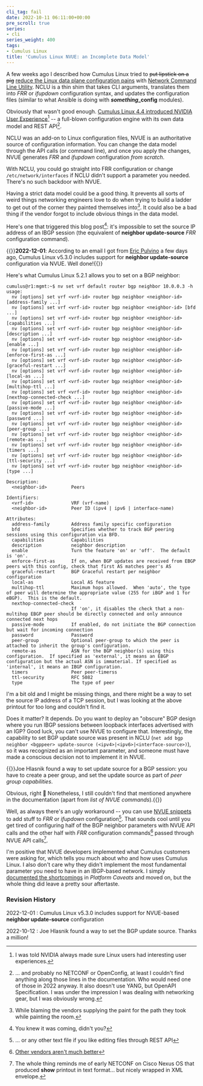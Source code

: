 ```yaml
---
cli_tag: fail
date: 2022-10-11 06:11:00+00:00
pre_scroll: true
series:
- cli
series_weight: 400
tags:
- Cumulus Linux
title: 'Cumulus Linux NVUE: an Incomplete Data Model'
---
```

A few weeks ago I described how Cumulus Linux tried to ~~put lipstick on a pig~~ [reduce the Linux data plane configuration pains](/2022/09/linux-data-plane-configuration.html) with [Network Command Line Utility](/2022/09/cumulus-nclu.html). NCLU is a thin shim that takes CLI arguments, translates them into *FRR* or *ifupdown* configuration syntax, and updates the configuration files (similar to what Ansible is doing with ***something*\_config** modules).

Obviously that wasn't good enough. [Cumulus Linux 4.4 introduced NVIDIA User Experience](https://docs.nvidia.com/networking-ethernet-software/cumulus-linux-44/System-Configuration/NVIDIA-User-Experience-NVUE/)[^NV] -- a full-blown configuration engine with its own data model and REST API[^NNC].
<!--more-->
[^NV]: I was told NVIDIA always made sure Linux users had interesting user experiences.

[^NNC]: ... and probably no NETCONF or OpenConfig, at least I couldn't find anything along those lines in the documentation. Who would need one of those in 2022 anyway. It also doesn't use YANG, but OpenAPI Specification. I was under the impression I was dealing with networking gear, but I was obviously wrong.

NCLU was an add-on to Linux configuration files, NVUE is an authoritative source of configuration information. You can change the data model through the API calls (or command line), and once you apply the changes, NVUE generates *FRR* and *ifupdown* configuration *from scratch*.

With NCLU, you could go straight into FRR configuration or change `/etc/network/interfaces` if NCLU didn't support a parameter you needed. There's no such backdoor with NVUE.

Having a strict data model could be a good thing. It prevents all sorts of weird things networking engineers love to do when trying to build a ladder to get out of the corner they painted themselves into[^BM]. It could also be a bad thing if the vendor forgot to include obvious things in the data model.

[^BM]: While blaming the vendors supplying the paint for the path they took while painting the room.

Here's one that triggered this blog post[^YK]: it's impossible to set the source IP address of an IBGP session (the equivalent of **neighbor update-source** *FRR* configuration command). 

{{<note update>}}**2022-12-01**: According to an email I got from [Eric Pulvino](https://www.linkedin.com/in/pulvino/) a few days ago, Cumulus Linux v5.3.0 includes support for **neighbor update-source** configuration via NVUE. Well done!{{</note>}}

Here's what Cumulus Linux 5.2.1 allows you to set on a BGP neighbor:

[^YK]: You knew it was coming, didn't you?

```
cumulus@r1:mgmt:~$ nv set vrf default router bgp neighbor 10.0.0.3 -h
usage:
  nv [options] set vrf <vrf-id> router bgp neighbor <neighbor-id> [address-family ...]
  nv [options] set vrf <vrf-id> router bgp neighbor <neighbor-id> [bfd ...]
  nv [options] set vrf <vrf-id> router bgp neighbor <neighbor-id> [capabilities ...]
  nv [options] set vrf <vrf-id> router bgp neighbor <neighbor-id> [description ...]
  nv [options] set vrf <vrf-id> router bgp neighbor <neighbor-id> [enable ...]
  nv [options] set vrf <vrf-id> router bgp neighbor <neighbor-id> [enforce-first-as ...]
  nv [options] set vrf <vrf-id> router bgp neighbor <neighbor-id> [graceful-restart ...]
  nv [options] set vrf <vrf-id> router bgp neighbor <neighbor-id> [local-as ...]
  nv [options] set vrf <vrf-id> router bgp neighbor <neighbor-id> [multihop-ttl ...]
  nv [options] set vrf <vrf-id> router bgp neighbor <neighbor-id> [nexthop-connected-check ...]
  nv [options] set vrf <vrf-id> router bgp neighbor <neighbor-id> [passive-mode ...]
  nv [options] set vrf <vrf-id> router bgp neighbor <neighbor-id> [password ...]
  nv [options] set vrf <vrf-id> router bgp neighbor <neighbor-id> [peer-group ...]
  nv [options] set vrf <vrf-id> router bgp neighbor <neighbor-id> [remote-as ...]
  nv [options] set vrf <vrf-id> router bgp neighbor <neighbor-id> [timers ...]
  nv [options] set vrf <vrf-id> router bgp neighbor <neighbor-id> [ttl-security ...]
  nv [options] set vrf <vrf-id> router bgp neighbor <neighbor-id> [type ...]

Description:
  <neighbor-id>         Peers

Identifiers:
  <vrf-id>              VRF (vrf-name)
  <neighbor-id>         Peer ID (ipv4 | ipv6 | interface-name)

Attributes:
  address-family        Address family specific configuration
  bfd                   Specifies whether to track BGP peering sessions using this configuration via BFD.
  capabilities          Capabilities
  description           neighbor description
  enable                Turn the feature 'on' or 'off'.  The default is 'on'.
  enforce-first-as      If on, when BGP updates are received from EBGP peers with this config, check that first AS matches peer's AS
  graceful-restart      BGP Graceful restart per neighbor configuration
  local-as              Local AS feature
  multihop-ttl          Maximum hops allowed.  When 'auto', the type of peer will determine the appropriate value (255 for iBGP and 1 for eBGP).  This is the default.
  nexthop-connected-check
                        If 'on', it disables the check that a non-multihop EBGP peer should be directly connected and only announce connected next hops
  passive-mode          If enabled, do not initiate the BGP connection but wait for incoming connection
  password              Password
  peer-group            Optional peer-group to which the peer is attached to inherit the group's configuration.
  remote-as             ASN for the BGP neighbor(s) using this configuration.  If specified as 'external', it means an EBGP configuration but the actual ASN is immaterial. If specified as 'internal', it means an IBGP configuration.
  timers                Peer peer-timerss
  ttl-security          RFC 5082
  type                  The type of peer
```

I'm a bit old and I might be missing things, and there might be a way to set the source IP address of a TCP session, but I was looking at the above printout for too long and couldn't find it.

Does it matter? It depends. Do you want to deploy an "obscure" BGP design where you run IBGP sessions between loopback interfaces advertised with an IGP? Good luck, you can't use NVUE to configure that. Interestingly, the capability to set BGP update source was present in NCLU (`net add bgp neighbor <bgppeer> update-source (<ipv4>|<ipv6>|<interface-source>)`), so it was recognized as an important parameter, and someone must have made a conscious decision not to implement it in NVUE.

{{<note>}}Joe Hlasnik found a way to set update source for a BGP session: you have to create a peer group, and set the update source as part of *peer group capabilities*. 

Obvious, right 🥴 Nonetheless, I still couldn't find that mentioned anywhere in the documentation (apart from *list of NVUE commands*).{{</note>}}

Well, as always there's an ugly workaround -- you can use [NVUE snippets](https://docs.nvidia.com/networking-ethernet-software/cumulus-linux-52/System-Configuration/NVIDIA-User-Experience-NVUE/NVUE-Snippets/) to add stuff to *FRR* or *ifupdown* configuration[^OTF]. That sounds cool until you get tired of configuring half of the BGP neighbor parameters with NVUE API calls and the other half with *FRR* configuration commands[^CNC] passed through NVUE API calls[^NXOS].

[^OTF]: ... or any other text file if you like editing files through REST API

[^CNC]: [Other vendors aren't much better](https://blog.ipspace.net/2018/01/use-yang-data-models-to-configure.html)

[^NXOS]: The whole thing reminds me of early NETCONF on Cisco Nexus OS that produced **show** printout in text format... but nicely wrapped in XML envelope.

I'm positive that NVUE developers implemented what Cumulus customers were asking for, which tells you much about who and how uses Cumulus Linux. I also don't care why they didn't implement the most fundamental parameter you need to have  in an IBGP-based network. I simply [documented the shortcomings](https://netsim-tools.readthedocs.io/en/latest/caveats.html#cumulus-5-0-with-nvue) in *Platform Caveats* and moved on, but the whole thing did leave a pretty sour aftertaste.

### Revision History

2022-12-01
: Cumulus Linux v5.3.0 includes support for NVUE-based **neighbor update-source** configuration

2022-10-12
: Joe Hlasnik found a way to set the BGP update source. Thanks a million!
